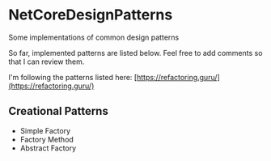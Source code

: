 # NetCoreDesignPatterns
Some implementations of common design patterns

So far, implemented patterns are listed below. Feel free to add comments so that I can review them.

I'm following the patterns listed here: [https://refactoring.guru/](https://refactoring.guru/)

## Creational Patterns

- Simple Factory
- Factory Method
- Abstract Factory
